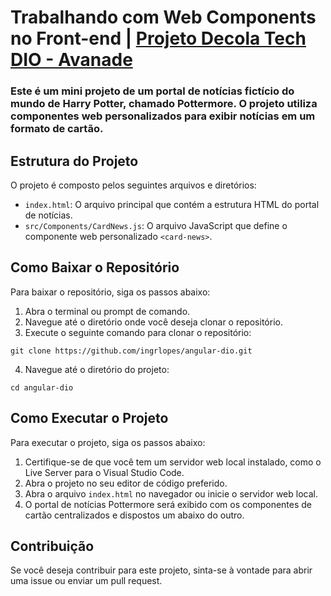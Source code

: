 # Trabalhando com Web Components no Front-end | [Projeto Decola Tech DIO - Avanade](https://web.dio.me/track/decola-tech-2025)
### Este é um mini projeto de um portal de notícias fictício do mundo de Harry Potter, chamado Pottermore. O projeto utiliza componentes web personalizados para exibir notícias em um formato de cartão.

## Estrutura do Projeto

O projeto é composto pelos seguintes arquivos e diretórios:

- `index.html`: O arquivo principal que contém a estrutura HTML do portal de notícias.
- `src/Components/CardNews.js`: O arquivo JavaScript que define o componente web personalizado `<card-news>`.

## Como Baixar o Repositório
Para baixar o repositório, siga os passos abaixo:

1. Abra o terminal ou prompt de comando.
2. Navegue até o diretório onde você deseja clonar o repositório.
3. Execute o seguinte comando para clonar o repositório:

```
git clone https://github.com/ingrlopes/angular-dio.git
```

4. Navegue até o diretório do projeto:

```
cd angular-dio
```

## Como Executar o Projeto
Para executar o projeto, siga os passos abaixo:

1. Certifique-se de que você tem um servidor web local instalado, como o Live Server para o Visual Studio Code.
2. Abra o projeto no seu editor de código preferido.
3. Abra o arquivo `index.html` no navegador ou inicie o servidor web local.
4. O portal de notícias Pottermore será exibido com os componentes de cartão centralizados e dispostos um abaixo do outro.

## Contribuição
Se você deseja contribuir para este projeto, sinta-se à vontade para abrir uma issue ou enviar um pull request.
